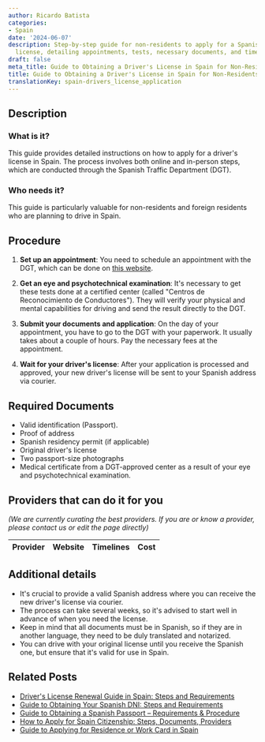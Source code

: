 ```yaml
---
author: Ricardo Batista
categories:
- Spain
date: '2024-06-07'
description: Step-by-step guide for non-residents to apply for a Spanish driver's
  license, detailing appointments, tests, necessary documents, and timelines.
draft: false
meta_title: Guide to Obtaining a Driver's License in Spain for Non-Residents
title: Guide to Obtaining a Driver's License in Spain for Non-Residents
translationKey: spain-drivers_license_application
---
```





## Description
### What is it?
This guide provides detailed instructions on how to apply for a driver's license in Spain. The process involves both online and in-person steps, which are conducted through the Spanish Traffic Department (DGT).

### Who needs it?
This guide is particularly valuable for non-residents and foreign residents who are planning to drive in Spain.

## Procedure
1. **Set up an appointment**: You need to schedule an appointment with the DGT, which can be done on [this website](https://sedeapl.dgt.gob.es:7443/WEB_NCIT_CONSULTA/solicitarCita.faces). 

2. **Get an eye and psychotechnical examination**: It's necessary to get these tests done at a certified center (called "Centros de Reconocimiento de Conductores"). They will verify your physical and mental capabilities for driving and send the result directly to the DGT.

3. **Submit your documents and application**: On the day of your appointment, you have to go to the DGT with your paperwork. It usually takes about a couple of hours. Pay the necessary fees at the appointment.

4. **Wait for your driver's license**: After your application is processed and approved, your new driver's license will be sent to your Spanish address via courier. 

## Required Documents
- Valid identification (Passport).
- Proof of address
- Spanish residency permit (if applicable)
- Original driver's license
- Two passport-size photographs
- Medical certificate from a DGT-approved center as a result of your eye and psychotechnical examination.

## Providers that can do it for you

_(We are currently curating the best providers. If you are or know a provider, please contact us or edit the page directly)_

| Provider        |     Website     |     Timelines    |       Cost      |
| :-------------: | :-------------: |  :-------------: | :-------------: |

## Additional details
- It's crucial to provide a valid Spanish address where you can receive the new driver's license via courier.
- The process can take several weeks, so it's advised to start well in advance of when you need the license. 
- Keep in mind that all documents must be in Spanish, so if they are in another language, they need to be duly translated and notarized. 
- You can drive with your original license until you receive the Spanish one, but ensure that it's valid for use in Spain.


## Related Posts

- [Driver's License Renewal Guide in Spain: Steps and Requirements](https://tramitit.com/guides/spain/drivers_license_renewal/)
- [Guide to Obtaining Your Spanish DNI: Steps and Requirements](https://tramitit.com/guides/spain/id_card_application/)
- [Guide to Obtaining a Spanish Passport – Requirements & Procedure](https://tramitit.com/guides/spain/passport_application/)
- [How to Apply for Spain Citizenship: Steps, Documents, Providers](https://tramitit.com/guides/spain/citizenship_application/)
- [Guide to Applying for Residence or Work Card in Spain](https://tramitit.com/guides/spain/initial_or_renewal_of_residence_or_residence_and_work_card/)